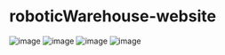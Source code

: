 # roboticWarehouse-website
![image](https://github.com/UMAR010FAROOQ/roboticWarehouse-website/assets/124328232/5e3bca71-dcd8-41d9-b97e-af25543f8ff7)
![image](https://github.com/UMAR010FAROOQ/roboticWarehouse-website/assets/124328232/b4da5341-8295-4f4c-a818-4855af4bcb1d)
![image](https://github.com/UMAR010FAROOQ/roboticWarehouse-website/assets/124328232/94115251-eb1d-4d54-983a-36d54e98063b)
![image](https://github.com/UMAR010FAROOQ/roboticWarehouse-website/assets/124328232/f4f30a98-ffb1-4ed1-9378-28a44042e680)
